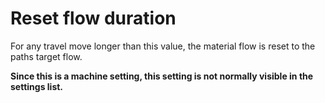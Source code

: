 Reset flow duration
====
For any travel move longer than this value, the material flow is reset to the paths target flow.

**Since this is a machine setting, this setting is not normally visible in the settings list.**